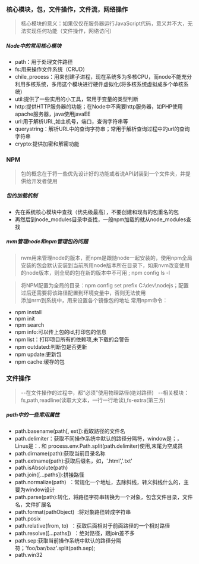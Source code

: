 ### 核心模块，包，文件操作，文件流，网络操作
> 核心模块的意义：如果仅仅在服务器运行JavaScript代码，意义并不大，无法实现任何功能（文件操作，网络访问）   

##### Node中的常用核心模块
* path：用于处理文件路径
* fs:用来操作文件系统（CRUD）
* chile_process：用来创建子进程，现在系统多为多核CPU，而node不能充分利用多核系统，多用这个模块进行硬件虚拟化(将多核系统虚拟成多个单核系统)
* util:提供了一些实用的小工具，常用于变量的类型判断
* http:提供HTTP服务器的功能；在Node中不需要http服务器，如PHP使用apache服务器，java使用javaEE
* url:用于解析URL,如主机号，端口，查询字符串等
* querystring：解析URL中的查询字符串；常用于解析查询过程中的url的查询字符串
* crypto:提供加密和解密功能

### NPM
> 包的概念在于将一些优先设计好的功能或者说API封装到一个文件夹，并提供给开发者使用

##### 包的加载机制
* 先在系统核心模块中查找（优先级最高），不要创建和现有的包重名的包
* 再然后到node_modules目录中查找，一般npm加载的就从node_modules查找

##### nvm管理node和npm管理包的问题
> nvm用来管理node的版本，而npm是跟随node一起安装的，使用npm全局安装的包会默认安装到当前所用node版本所在目录下，如果nvm改变使用的node版本，则全局的包在新的版本中不可用  ; npm config ls -l

> 将NPM配置为全局的目录：npm config set prefix C:\dev\nodejs；配置过后还需要将该路径配置到环境变量中，否则无法使用  
> 添加nrm到系统中，用来设置各个镜像包的地址
常用npm命令：  
* npm install
* npm init
* npm search
* npm info:可以传上包的id,打印包的信息
* npm list：打印项目所有的依赖项,未下载的会警告
* npm outdated:判断包是否更新
* npm update:更新包
* npm cache:缓存的包


### 文件操作
> --在文件操作的过程中，都“必须”使用物理路径(绝对路径)  
> --相关模块：fs,path,readline(读取大文本，一行一行地读),fs-extra(第三方)  

##### path中的一些常用属性
* path.basename(path[, ext]):截取路径的文件名
* path.delimiter：获取不同操作系统中默认的路径分隔符，window是；，Linus是：. 和 process.env.Path.split(path.delimiter)使用,末尾为空成员 
* path.dirname(path):获取当前目录名称  
* path.extname(path):获取后缀名，如，'.html','.txt'  
* path.isAbsolute(path)  
* path.join([...paths]):拼接路径  
* path.normalize(path)  ：常规化一个地址，去除斜线，转义斜线什么的，主要为window设计
* path.parse(path):转化，将路径字符串转换为一个对象，包含文件目录，文件名，文件扩展名  
* path.format(pathObject)  :将对象路径转成字符串  
* path.posix  
* path.relative(from, to)  ：获取后面相对于前面路径的一个相对路径
* path.resolve([...paths])  ：绝对路径，跟join差不多
* path.sep:获取当前操作系统中默认的路径分隔符；'foo/bar/baz'.split(path.sep);  
* path.win32









